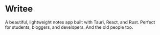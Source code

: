 # Writee

A beautiful, lightweight notes app built with Tauri, React, and Rust. Perfect for students, bloggers, and developers. And the old people too. 
